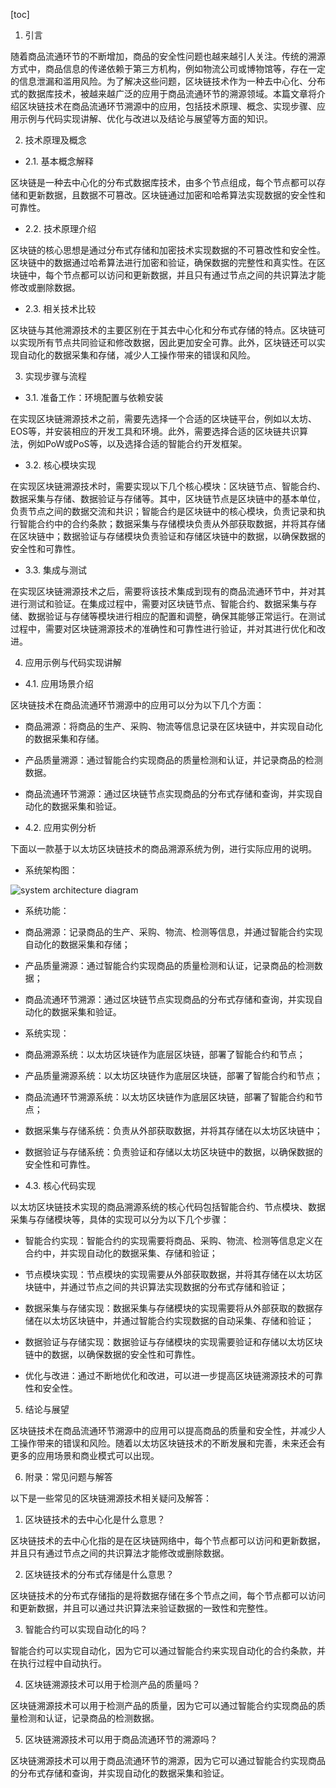 
[toc]                    
                
                
1. 引言

随着商品流通环节的不断增加，商品的安全性问题也越来越引人关注。传统的溯源方式中，商品信息的传递依赖于第三方机构，例如物流公司或博物馆等，存在一定的信息泄漏和滥用风险。为了解决这些问题，区块链技术作为一种去中心化、分布式的数据库技术，被越来越广泛的应用于商品流通环节的溯源领域。本篇文章将介绍区块链技术在商品流通环节溯源中的应用，包括技术原理、概念、实现步骤、应用示例与代码实现讲解、优化与改进以及结论与展望等方面的知识。

2. 技术原理及概念

- 2.1. 基本概念解释

区块链是一种去中心化的分布式数据库技术，由多个节点组成，每个节点都可以存储和更新数据，且数据不可篡改。区块链通过加密和哈希算法实现数据的安全性和可靠性。

- 2.2. 技术原理介绍

区块链的核心思想是通过分布式存储和加密技术实现数据的不可篡改性和安全性。区块链中的数据通过哈希算法进行加密和验证，确保数据的完整性和真实性。在区块链中，每个节点都可以访问和更新数据，并且只有通过节点之间的共识算法才能修改或删除数据。

- 2.3. 相关技术比较

区块链与其他溯源技术的主要区别在于其去中心化和分布式存储的特点。区块链可以实现所有节点共同验证和修改数据，因此更加安全可靠。此外，区块链还可以实现自动化的数据采集和存储，减少人工操作带来的错误和风险。

3. 实现步骤与流程

- 3.1. 准备工作：环境配置与依赖安装

在实现区块链溯源技术之前，需要先选择一个合适的区块链平台，例如以太坊、EOS等，并安装相应的开发工具和环境。此外，需要选择合适的区块链共识算法，例如PoW或PoS等，以及选择合适的智能合约开发框架。

- 3.2. 核心模块实现

在实现区块链溯源技术时，需要实现以下几个核心模块：区块链节点、智能合约、数据采集与存储、数据验证与存储等。其中，区块链节点是区块链中的基本单位，负责节点之间的数据交流和共识；智能合约是区块链中的核心模块，负责记录和执行智能合约中的合约条款；数据采集与存储模块负责从外部获取数据，并将其存储在区块链中；数据验证与存储模块负责验证和存储区块链中的数据，以确保数据的安全性和可靠性。

- 3.3. 集成与测试

在实现区块链溯源技术之后，需要将该技术集成到现有的商品流通环节中，并对其进行测试和验证。在集成过程中，需要对区块链节点、智能合约、数据采集与存储、数据验证与存储等模块进行相应的配置和调整，确保其能够正常运行。在测试过程中，需要对区块链溯源技术的准确性和可靠性进行验证，并对其进行优化和改进。

4. 应用示例与代码实现讲解

- 4.1. 应用场景介绍

区块链技术在商品流通环节溯源中的应用可以分为以下几个方面：

- 商品溯源：将商品的生产、采购、物流等信息记录在区块链中，并实现自动化的数据采集和存储。
- 产品质量溯源：通过智能合约实现商品的质量检测和认证，并记录商品的检测数据。
- 商品流通环节溯源：通过区块链节点实现商品的分布式存储和查询，并实现自动化的数据采集和验证。

- 4.2. 应用实例分析

下面以一款基于以太坊区块链技术的商品溯源系统为例，进行实际应用的说明。

- 系统架构图：

![system architecture diagram](system-architecture-diagram.png)

- 系统功能：

- 商品溯源：记录商品的生产、采购、物流、检测等信息，并通过智能合约实现自动化的数据采集和存储；
- 产品质量溯源：通过智能合约实现商品的质量检测和认证，记录商品的检测数据；
- 商品流通环节溯源：通过区块链节点实现商品的分布式存储和查询，并实现自动化的数据采集和验证。

- 系统实现：

- 商品溯源系统：以太坊区块链作为底层区块链，部署了智能合约和节点；
- 产品质量溯源系统：以太坊区块链作为底层区块链，部署了智能合约和节点；
- 商品流通环节溯源系统：以太坊区块链作为底层区块链，部署了智能合约和节点；
- 数据采集与存储系统：负责从外部获取数据，并将其存储在以太坊区块链中；
- 数据验证与存储系统：负责验证和存储以太坊区块链中的数据，以确保数据的安全性和可靠性。

- 4.3. 核心代码实现

以太坊区块链技术实现的商品溯源系统的核心代码包括智能合约、节点模块、数据采集与存储模块等，具体的实现可以分为以下几个步骤：

- 智能合约实现：智能合约的实现需要将商品、采购、物流、检测等信息定义在合约中，并实现自动化的数据采集、存储和验证；
- 节点模块实现：节点模块的实现需要从外部获取数据，并将其存储在以太坊区块链中，并通过节点之间的共识算法实现数据的分布式存储和验证；
- 数据采集与存储实现：数据采集与存储模块的实现需要将从外部获取的数据存储在以太坊区块链中，并通过智能合约实现数据的自动采集、存储和验证；
- 数据验证与存储实现：数据验证与存储模块的实现需要验证和存储以太坊区块链中的数据，以确保数据的安全性和可靠性。

- 优化与改进：通过不断地优化和改进，可以进一步提高区块链溯源技术的可靠性和安全性。

5. 结论与展望

区块链技术在商品流通环节溯源中的应用可以提高商品的质量和安全性，并减少人工操作带来的错误和风险。随着以太坊区块链技术的不断发展和完善，未来还会有更多的应用场景和商业模式可以出现。

6. 附录：常见问题与解答

以下是一些常见的区块链溯源技术相关疑问及解答：

1. 区块链技术的去中心化是什么意思？

区块链技术的去中心化指的是在区块链网络中，每个节点都可以访问和更新数据，并且只有通过节点之间的共识算法才能修改或删除数据。

2. 区块链技术的分布式存储是什么意思？

区块链技术的分布式存储指的是将数据存储在多个节点之间，每个节点都可以访问和更新数据，并且可以通过共识算法来验证数据的一致性和完整性。

3. 智能合约可以实现自动化的吗？

智能合约可以实现自动化，因为它可以通过智能合约来实现自动化的合约条款，并在执行过程中自动执行。

4. 区块链溯源技术可以用于检测产品的质量吗？

区块链溯源技术可以用于检测产品的质量，因为它可以通过智能合约实现商品的质量检测和认证，记录商品的检测数据。

5. 区块链溯源技术可以用于商品流通环节的溯源吗？

区块链溯源技术可以用于商品流通环节的溯源，因为它可以通过智能合约实现商品的分布式存储和查询，并实现自动化的数据采集和验证。


